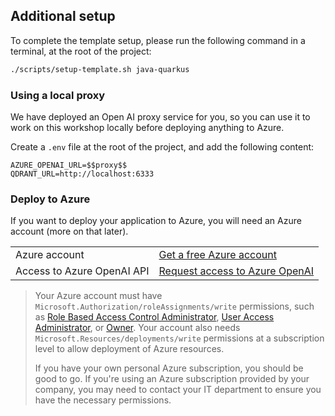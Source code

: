 ## Additional setup

To complete the template setup, please run the following command in a terminal, at the root of the project:

```bash
./scripts/setup-template.sh java-quarkus
```

### Using a local proxy

<div data-visible="$$proxy$$">

We have deployed an Open AI proxy service for you, so you can use it to work on this workshop locally before deploying anything to Azure.

Create a `.env` file at the root of the project, and add the following content:

```
AZURE_OPENAI_URL=$$proxy$$
QDRANT_URL=http://localhost:6333
```

</div>

### Deploy to Azure

If you want to deploy your application to Azure, you will need an Azure account (more on that later).

|                            |                                                                      |
|----------------------------|----------------------------------------------------------------------|
| Azure account              | [Get a free Azure account](https://azure.microsoft.com/free)         |
| Access to Azure OpenAI API | [Request access to Azure OpenAI](https://aka.ms/oaiapply)            |

<div class="info" data-title="note">

> Your Azure account must have `Microsoft.Authorization/roleAssignments/write` permissions, such as [Role Based Access Control Administrator](https://learn.microsoft.com/azure/role-based-access-control/built-in-roles#role-based-access-control-administrator-preview), [User Access Administrator](https://learn.microsoft.com/azure/role-based-access-control/built-in-roles#user-access-administrator), or [Owner](https://learn.microsoft.com/azure/role-based-access-control/built-in-roles#owner). Your account also needs `Microsoft.Resources/deployments/write` permissions at a subscription level to allow deployment of Azure resources.
>
> If you have your own personal Azure subscription, you should be good to go. If you're using an Azure subscription provided by your company, you may need to contact your IT department to ensure you have the necessary permissions.

</div>
